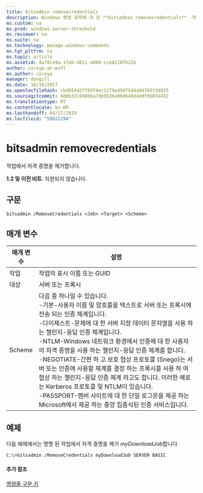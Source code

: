 ```yaml
---
title: bitsadmin removecredentials
description: Windows 명령 항목에 대 한 **bitsadmin removecredentials** -작업에서 자격 증명을 제거 합니다.
ms.custom: na
ms.prod: windows-server-threshold
ms.reviewer: na
ms.suite: na
ms.technology: manage-windows-commands
ms.tgt_pltfrm: na
ms.topic: article
ms.assetid: 4a78ce9a-1feb-4811-a000-cce81287b22b
author: coreyp-at-msft
ms.author: coreyp
manager: dongill
ms.date: 10/16/2017
ms.openlocfilehash: cbd65442ff0d74ec1179a49df5d4a94785f3dd25
ms.sourcegitcommit: 0d0b32c8986ba7db9536e0b8648d4ddf9b03e452
ms.translationtype: MT
ms.contentlocale: ko-KR
ms.lasthandoff: 04/17/2019
ms.locfileid: "59822294"
---
```

# <a name="bitsadmin-removecredentials"></a>bitsadmin removecredentials

작업에서 자격 증명을 제거합니다.

**1.2 및 이전 비트**: 지원되지 않습니다.

## <a name="syntax"></a>구문

```
bitsadmin /RemoveCredentials <Job> <Target> <Scheme>
```

## <a name="parameters"></a>매개 변수

|매개 변수|설명|
|---------|-----------|
|작업|작업의 표시 이름 또는 GUID|
|대상|서버 또는 프록시|
|Scheme|다음 중 하나일 수 있습니다.</br>-기본-사용자 이름 및 암호를을 텍스트로 서버 또는 프록시에 전송 되는 인증 체계입니다.</br>-다이제스트-문제에 대 한 서버 지정 데이터 문자열을 사용 하는 챌린지-응답 인증 체계입니다.</br>-NTLM-Windows 네트워크 환경에서 인증에 대 한 사용자의 자격 증명을 사용 하는 챌린지-응답 인증 체계를 합니다.</br>-NEGOTIATE-간편 하 고 보호 협상 프로토콜 (Snego)는 서버 또는 인증에 사용할 체계를 결정 하는 프록시를 사용 하 여 협상 하는 챌린지-응답 인증 체계 라고도 합니다. 이러한 예로는 Kerberos 프로토콜 및 NTLM이 있습니다.</br>-PASSPORT-멤버 사이트에 대 한 단일 로그온을 제공 하는 Microsoft에서 제공 하는 중앙 집중식된 인증 서비스입니다.|

## <a name="BKMK_examples"></a>예제

다음 예제에서는 명명 된 작업에서 자격 증명을 제거 *myDownloadJob*합니다.
```
C:\>bitsadmin /RemoveCredentials myDownloadJob SERVER BASIC
```

#### <a name="additional-references"></a>추가 참조

[명령줄 구문 키](command-line-syntax-key.md)
